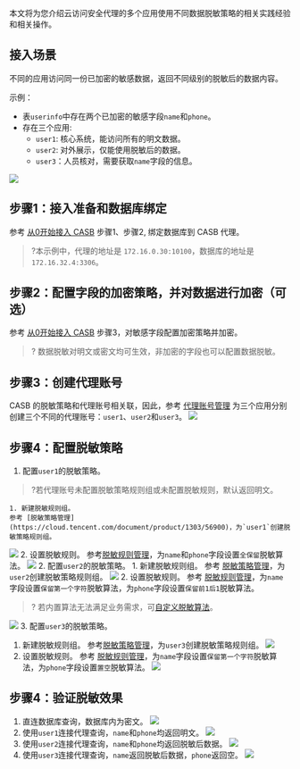 本文将为您介绍云访问安全代理的多个应用使用不同数据脱敏策略的相关实践经验和相关操作。

## 接入场景

不同的应用访问同一份已加密的敏感数据，返回不同级别的脱敏后的数据内容。

示例：
* 表`userinfo`中存在两个已加密的敏感字段`name`和`phone`。
* 存在三个应用:
  * `user1`: 核心系统，能访问所有的明文数据。
  * `user2`: 对外展示，仅能使用脱敏后的数据。
  * `user3`：人员核对，需要获取`name`字段的信息。

![](https://qcloudimg.tencent-cloud.cn/raw/fb01b81e5b71dd69465ef1f67cb77486.png)

## 步骤1：接入准备和数据库绑定
参考 [从0开始接入 CASB](https://cloud.tencent.com/document/product/1303/81574) 步骤1、步骤2, 绑定数据库到 CASB 代理。
>?本示例中，代理的地址是 `172.16.0.30:10100`，数据库的地址是 `172.16.32.4:3306`。

## 步骤2：配置字段的加密策略，并对数据进行加密（可选）
参考 [从0开始接入 CASB](https://cloud.tencent.com/document/product/1303/81574) 步骤3，对敏感字段配置加密策略并加密。
>? 数据脱敏对明文或密文均可生效，非加密的字段也可以配置数据脱敏。

## 步骤3：创建代理账号
CASB 的脱敏策略和代理账号相关联，因此，参考 [代理账号管理](https://cloud.tencent.com/document/product/1303/64635) 为三个应用分别创建三个不同的代理账号：`user1`、`user2`和`user3`。
![](https://qcloudimg.tencent-cloud.cn/raw/72e1f644d0eecbfc750d04ea3981c337.png)

## 步骤4：配置脱敏策略
1. 配置`user1`的脱敏策略。
> ?若代理账号未配置脱敏策略规则组或未配置脱敏规则，默认返回明文。
> 
    1. 新建脱敏规则组。
    参考 [脱敏策略管理](https://cloud.tencent.com/document/product/1303/56900)，为`user1`创建脱敏策略规则组。
![](https://qcloudimg.tencent-cloud.cn/raw/900dccc1e1f3ca21ce7473214ad4ad34.png)
    2. 设置脱敏规则。
参考[脱敏规则管理](https://cloud.tencent.com/document/product/1303/56904)，为`name`和`phone`字段设置`全保留`脱敏算法。
![](https://qcloudimg.tencent-cloud.cn/raw/2714365b628b724c56fafb5202cfc7e6.png)
2. 配置`user2`的脱敏策略。
     1. 新建脱敏规则组。
     参考 [脱敏策略管理](https://cloud.tencent.com/document/product/1303/56900)，为`user2`创建脱敏策略规则组。
![](https://qcloudimg.tencent-cloud.cn/raw/ce97dafeb508d3d774fcaf0bd341a17f.png)
     2. 设置脱敏规则。
参考 [脱敏规则管理](https://cloud.tencent.com/document/product/1303/56904)，为`name`字段设置`保留第一个字符`脱敏算法，为`phone`字段设置`保留前1后1`脱敏算法。
>? 若内置算法无法满足业务需求，可[自定义脱敏算法](https://cloud.tencent.com/document/product/1303/60715)。
>
![](https://qcloudimg.tencent-cloud.cn/raw/12302aa56e6a1ef924c1953cc65fc5a3.png)
3. 配置`user3`的脱敏策略。
   1. 新建脱敏规则组。
   参考[脱敏策略管理](https://cloud.tencent.com/document/product/1303/56900)，为`user3`创建脱敏策略规则组。
![](https://qcloudimg.tencent-cloud.cn/raw/5cc857232b5a900915c79d395060725d.png)
   2. 设置脱敏规则。
参考 [脱敏规则管理](https://cloud.tencent.com/document/product/1303/56904)，为`name`字段设置`保留第一个字符`脱敏算法，为`phone`字段设置`置空`脱敏算法。
![](https://qcloudimg.tencent-cloud.cn/raw/d2844330a12c35889a286029b218afbe.png)

## 步骤4：验证脱敏效果
1. 直连数据库查询，数据库内为密文。
![](https://qcloudimg.tencent-cloud.cn/raw/9d18e33186ab2afa5f35a5ef8f6daf27.png)
2. 使用`user1`连接代理查询，`name`和`phone`均返回明文。
![](https://qcloudimg.tencent-cloud.cn/raw/f59ee4dad4e42b9cd17fd7654d3969d7.png)
3. 使用`user2`连接代理查询，`name`和`phone`均返回脱敏后数据。
![](https://qcloudimg.tencent-cloud.cn/raw/2b82baf4a5f43328da06069a70e5e7a8.png)
4. 使用`user3`连接代理查询，`name`返回脱敏后数据，`phone`返回空。
![](https://qcloudimg.tencent-cloud.cn/raw/e503ace64cbe87736e29f1ef74ad1562.png)

